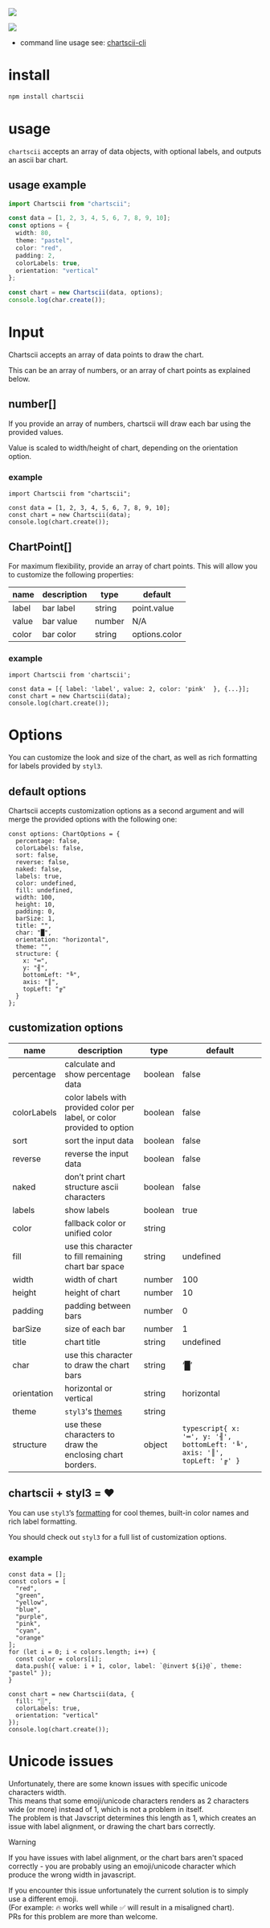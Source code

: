 ![](./shellfies/chartscii_main_v.png)

[![](https://img.shields.io/static/v1?label=created%20with%20shellfie&message=📸&color=pink)](https://github.com/tool3/shellfie)

- command line usage see: [chartscii-cli](https://github.com/tool3/chartscii-cli)

# install

```bash
npm install chartscii
```

# usage

`chartscii` accepts an array of data objects, with optional labels, and outputs an ascii bar chart.

## usage example

```typescript
import Chartscii from "chartscii";

const data = [1, 2, 3, 4, 5, 6, 7, 8, 9, 10];
const options = {
  width: 80,
  theme: "pastel",
  color: "red",
  padding: 2,
  colorLabels: true,
  orientation: "vertical"
};

const chart = new Chartscii(data, options);
console.log(char.create());
```

# Input

Chartscii accepts an array of data points to draw the chart.

This can be an array of numbers, or an array of chart points as explained below.

## number[]

If you provide an array of numbers, chartscii will draw each bar using the provided values.

Value is scaled to width/height of chart, depending on the orientation option.

### example

```tsx
import Chartscii from "chartscii";

const data = [1, 2, 3, 4, 5, 6, 7, 8, 9, 10];
const chart = new Chartscii(data);
console.log(chart.create());
```

## ChartPoint[]

For maximum flexibility, provide an array of chart points. This will allow you to customize the following properties:

| name  | description | type   | default       |
| ----- | ----------- | ------ | ------------- |
| label | bar label   | string | point.value   |
| value | bar value   | number | N/A           |
| color | bar color   | string | options.color |

### example

```tsx
import Chartscii from 'chartscii';

const data = [{ label: 'label', value: 2, color: 'pink'  }, {...}];
const chart = new Chartscii(data);
console.log(chart.create());
```

# Options

You can customize the look and size of the chart, as well as rich formatting for labels provided by `styl3`.

## default options

Chartscii accepts customization options as a second argument and will merge the provided options with the following one:

```tsx
const options: ChartOptions = {
  percentage: false,
  colorLabels: false,
  sort: false,
  reverse: false,
  naked: false,
  labels: true,
  color: undefined,
  fill: undefined,
  width: 100,
  height: 10,
  padding: 0,
  barSize: 1,
  title: "",
  char: "█",
  orientation: "horizontal",
  theme: "",
  structure: {
    x: "═",
    y: "╢",
    bottomLeft: "╚",
    axis: "║",
    topLeft: "╔"
  }
};
```

## customization options

| name        | description                                                                  | type    | default                                                                  |
| ----------- | ---------------------------------------------------------------------------- | ------- | ------------------------------------------------------------------------ |
| percentage  | calculate and show percentage data                                           | boolean | false                                                                    |
| colorLabels | color labels with provided color per label, or color provided to option      | boolean | false                                                                    |
| sort        | sort the input data                                                          | boolean | false                                                                    |
| reverse     | reverse the input data                                                       | boolean | false                                                                    |
| naked       | don’t print chart structure ascii characters                                 | boolean | false                                                                    |
| labels      | show labels                                                                  | boolean | true                                                                     |
| color       | fallback color or unified color                                              | string  |                                                                          |
| fill        | use this character to fill remaining chart bar space                         | string  | undefined                                                                |
| width       | width of chart                                                               | number  | 100                                                                      |
| height      | height of chart                                                              | number  | 10                                                                       |
| padding     | padding between bars                                                         | number  | 0                                                                        |
| barSize     | size of each bar                                                             | number  | 1                                                                        |
| title       | chart title                                                                  | string  | undefined                                                                |
| char        | use this character to draw the chart bars                                    | string  | ‘█’                                                                      |
| orientation | horizontal or vertical                                                       | string  | horizontal                                                               |
| theme       | `styl3`'s [themes](https://github.com/tool3/styl3?tab=readme-ov-file#themes) | string  |                                                                          |
| structure   | use these characters to draw the enclosing chart borders.                    | object  | `typescript{ x: '═', y: '╢', bottomLeft: '╚', axis: '║', topLeft: '╔' }` |

## chartscii + styl3 = ❤️

You can use `styl3`’s [formatting](https://github.com/tool3/styl3?tab=readme-ov-file#map) for cool themes, built-in color names and rich label formatting.

You should check out `styl3` for a full list of customization options.

### example

```tsx
const data = [];
const colors = [
  "red",
  "green",
  "yellow",
  "blue",
  "purple",
  "pink",
  "cyan",
  "orange"
];
for (let i = 0; i < colors.length; i++) {
  const color = colors[i];
  data.push({ value: i + 1, color, label: `@invert ${i}@`, theme: "pastel" });
}

const chart = new Chartscii(data, {
  fill: "░",
  colorLabels: true,
  orientation: "vertical"
});
console.log(chart.create());
```

# Unicode issues
Unfortunately, there are some known issues with specific unicode characters width.   
This means that some emoji/unicode characters renders as 2 characters wide (or more) instead of 1, which is not a problem in itself.   
The problem is that Javscript determines this length as 1, which creates an issue with label alignment, or drawing the chart bars correctly.   

> [!WARNING]  
> If you have issues with label alignment, or the chart bars aren't spaced correctly - you are probably using an emoji/unicode character which produce the wrong width in javascript.

If you encounter this issue unfortunately the current solution is to simply use a different emoji.   
(For example: 🔥 works well while ✅ will result in a misaligned chart).   
PRs for this problem are more than welcome.   

